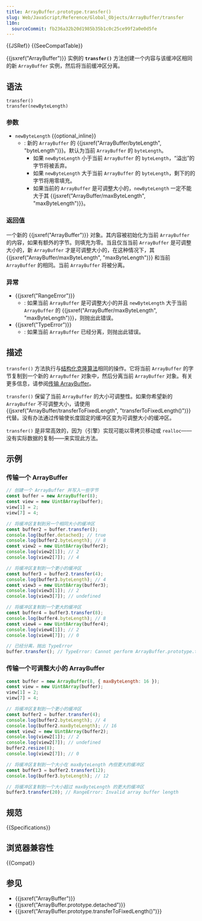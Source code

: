 ```yaml
---
title: ArrayBuffer.prototype.transfer()
slug: Web/JavaScript/Reference/Global_Objects/ArrayBuffer/transfer
l10n:
  sourceCommit: fb236a32b20d1985b35b1c0c25ce99f2a0e0d5fe
---
```


{{JSRef}} {{SeeCompatTable}}

{{jsxref("ArrayBuffer")}} 实例的 **`transfer()`** 方法创建一个内容与该缓冲区相同的新 `ArrayBuffer` 实例，然后将当前缓冲区分离。

## 语法

```js-nolint
transfer()
transfer(newByteLength)
```

### 参数

- `newByteLength` {{optional_inline}}
  - : 新的 `ArrayBuffer` 的 {{jsxref("ArrayBuffer/byteLength", "byteLength")}}。默认为当前 `ArrayBuffer` 的 `byteLength`。
    - 如果 `newByteLength` 小于当前 `ArrayBuffer` 的 `byteLength`，“溢出”的字节将被丢弃。
    - 如果 `newByteLength` 大于当前 `ArrayBuffer` 的 `byteLength`，剩下的的字节将用零填充。
    - 如果当前的 `ArrayBuffer` 是可调整大小的，`newByteLength` 一定不能大于其 {{jsxref("ArrayBuffer/maxByteLength", "maxByteLength")}}。

### 返回值

一个新的 {{jsxref("ArrayBuffer")}} 对象。其内容被初始化为当前 `ArrayBuffer` 的内容，如果有额外的字节。则填充为零。当且仅当当前 `ArrayBuffer` 是可调整大小的，新 `ArrayBuffer` 才是可调整大小的，在这种情况下，其 {{jsxref("ArrayBuffer/maxByteLength", "maxByteLength")}} 和当前 `ArrayBuffer` 的相同。当前 `ArrayBuffer` 将被分离。

### 异常

- {{jsxref("RangeError")}}
  - : 如果当前 `ArrayBuffer` 是可调整大小的并且 `newByteLength` 大于当前 `ArrayBuffer` 的 {{jsxref("ArrayBuffer/maxByteLength", "maxByteLength")}}，则抛出此错误。
- {{jsxref("TypeError")}}
  - : 如果当前 `ArrayBuffer` 已经分离，则抛出此错误。

## 描述

`transfer()` 方法执行与[结构化克隆算法](/zh-CN/docs/Web/API/Web_Workers_API/Structured_clone_algorithm)相同的操作。它将当前 `ArrayBuffer` 的字节复制到一个新的 `ArrayBuffer` 对象中，然后分离当前 `ArrayBuffer` 对象。有关更多信息，请参阅[传输 ArrayBuffer](/zh-CN/docs/Web/JavaScript/Reference/Global_Objects/ArrayBuffer#传输_arraybuffer)。

`transfer()` 保留了当前 `ArrayBuffer` 的大小可调整性。如果你希望新的 `ArrayBuffer` 不可调整大小，请使用 {{jsxref("ArrayBuffer/transferToFixedLength", "transferToFixedLength()")}} 代替。没有办法通过传输使长度固定的缓冲区变为可调整大小的缓冲区。

`transfer()` 是非常高效的，因为（引擎）实现可能以零拷贝移动或 `realloc`——没有实际数据的复制——来实现此方法。

## 示例

### 传输一个 ArrayBuffer

```js
// 创建一个 ArrayBuffer 并写入一些字节
const buffer = new ArrayBuffer(8);
const view = new Uint8Array(buffer);
view[1] = 2;
view[7] = 4;

// 将缓冲区复制到另一个相同大小的缓冲区
const buffer2 = buffer.transfer();
console.log(buffer.detached); // true
console.log(buffer2.byteLength); // 8
const view2 = new Uint8Array(buffer2);
console.log(view2[1]); // 2
console.log(view2[7]); // 4

// 将缓冲区复制到一个更小的缓冲区
const buffer3 = buffer2.transfer(4);
console.log(buffer3.byteLength); // 4
const view3 = new Uint8Array(buffer3);
console.log(view3[1]); // 2
console.log(view3[7]); // undefined

// 将缓冲区复制到一个更大的缓冲区
const buffer4 = buffer3.transfer(8);
console.log(buffer4.byteLength); // 8
const view4 = new Uint8Array(buffer4);
console.log(view4[1]); // 2
console.log(view4[7]); // 0

// 已经分离，抛出 TypeError
buffer.transfer(); // TypeError: Cannot perform ArrayBuffer.prototype.transfer on a detached ArrayBuffer
```

### 传输一个可调整大小的 ArrayBuffer

```js
const buffer = new ArrayBuffer(8, { maxByteLength: 16 });
const view = new Uint8Array(buffer);
view[1] = 2;
view[7] = 4;

// 将缓冲区复制到一个更小的缓冲区
const buffer2 = buffer.transfer(4);
console.log(buffer2.byteLength); // 4
console.log(buffer2.maxByteLength); // 16
const view2 = new Uint8Array(buffer2);
console.log(view2[1]); // 2
console.log(view2[7]); // undefined
buffer2.resize(8);
console.log(view2[7]); // 0

// 将缓冲区复制到一个大小在 maxByteLength 內但更大的缓冲区
const buffer3 = buffer2.transfer(12);
console.log(buffer3.byteLength); // 12

// 将缓冲区复制到一个大小超过 maxByteLength 的更大的缓冲区
buffer3.transfer(20); // RangeError: Invalid array buffer length
```

## 规范

{{Specifications}}

## 浏览器兼容性

{{Compat}}

## 参见

- {{jsxref("ArrayBuffer")}}
- {{jsxref("ArrayBuffer.prototype.detached")}}
- {{jsxref("ArrayBuffer.prototype.transferToFixedLength()")}}
